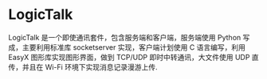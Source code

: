# LogicTalk
LogicTalk 是一个即使通讯套件，包含服务端和客户端，服务端使用 Python 写成，主要利用标准库 socketserver 实现，客户端计划使用 C 语言编写，利用 EasyX 图形库实现图形界面，做到 TCP/UDP 即时中转通讯，大文件使用 UDP 直传，并且在 Wi-Fi 环境下实现消息记录漫游上传.
